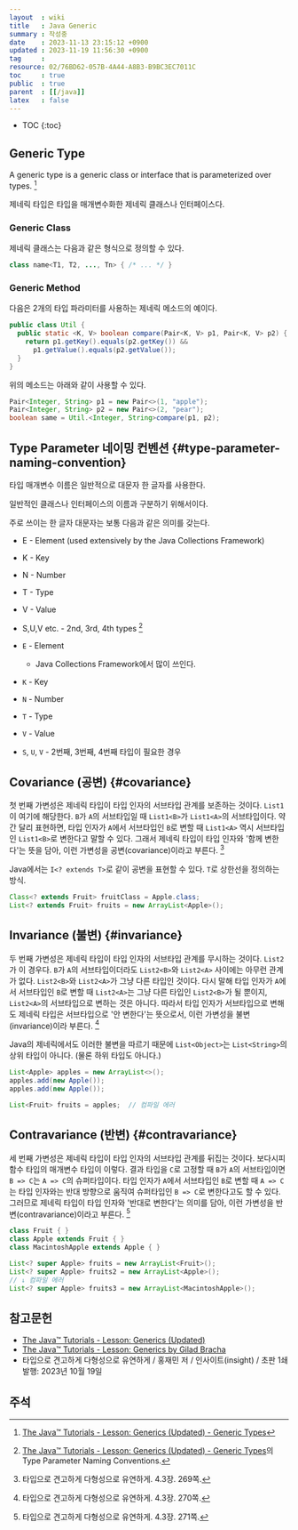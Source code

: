 ```yaml
---
layout  : wiki
title   : Java Generic
summary : 작성중
date    : 2023-11-13 23:15:12 +0900
updated : 2023-11-19 11:56:30 +0900
tag     : 
resource: 02/76BD62-057B-4A44-A8B3-B9BC3EC7011C
toc     : true
public  : true
parent  : [[/java]]
latex   : false
---
```

* TOC
{:toc}

## Generic Type

>
A generic type is a generic class or interface that is parameterized over types.
[^tutorial-generic-types]

제네릭 타입은 타입을 매개변수화한 제네릭 클래스나 인터페이스다.

### Generic Class

제네릭 클래스는 다음과 같은 형식으로 정의할 수 있다.

```java
class name<T1, T2, ..., Tn> { /* ... */ }
```

### Generic Method

다음은 2개의 타입 파라미터를 사용하는 제네릭 메소드의 예이다.

```java
public class Util {
  public static <K, V> boolean compare(Pair<K, V> p1, Pair<K, V> p2) {
    return p1.getKey().equals(p2.getKey()) &&
      p1.getValue().equals(p2.getValue());
  }
}
```

위의 메소드는 아래와 같이 사용할 수 있다.

```java
Pair<Integer, String> p1 = new Pair<>(1, "apple");
Pair<Integer, String> p2 = new Pair<>(2, "pear");
boolean same = Util.<Integer, String>compare(p1, p2);
```

## Type Parameter 네이밍 컨벤션 {#type-parameter-naming-convention}

타입 매개변수 이름은 일반적으로 대문자 한 글자를 사용한다.

일반적인 클래스나 인터페이스의 이름과 구분하기 위해서이다.

주로 쓰이는 한 글자 대문자는 보통 다음과 같은 의미를 갖는다.

>
- E - Element (used extensively by the Java Collections Framework)
- K - Key
- N - Number
- T - Type
- V - Value
- S,U,V etc. - 2nd, 3rd, 4th types
[^tutorial-types]

- `E` - Element
    - Java Collections Framework에서 많이 쓰인다.
- `K` - Key
- `N` - Number
- `T` - Type
- `V` - Value
- `S`, `U`, `V` - 2번째, 3번째, 4번째 타입이 필요한 경우

## Covariance (공변) {#covariance}

>
첫 번째 가변성은 제네릭 타입이 타입 인자의 서브타입 관계를 보존하는 것이다.
`List1`이 여기에 해당한다.
`B`가 `A`의 서브타입일 때 `List1<B>`가 `List1<A>`의 서브타입이다.
약간 달리 표현하면, 타입 인자가 `A`에서 서브타입인 `B`로 변할 때 `List1<A>` 역시 서브타입인 `List1<B>`로 변한다고 말할 수 있다.
그래서 제네릭 타입이 타입 인자와 '함께 변한다'는 뜻을 담아, 이런 가변성을 공변(covariance)이라고 부른다.
[^hong-269]

Java에서는 `I<? extends T>`로 같이 공변을 표현할 수 있다. `T`로 상한선을 정의하는 방식.

```java
Class<? extends Fruit> fruitClass = Apple.class;
List<? extends Fruit> fruits = new ArrayList<Apple>();
```

## Invariance (불변) {#invariance}

>
두 번째 가변성은 제네릭 타입이 타입 인자의 서브타입 관계를 무시하는 것이다.
`List2`가 이 경우다.
`B`가 `A`의 서브타입이더라도 `List2<B>`와 `List2<A>` 사이에는 아무런 관계가 없다.
`List2<B>`와 `List2<A>`가 그냥 다른 타입인 것이다.
다시 말해 타입 인자가 `A`에서 서브타입인 `B`로 변할 때 `List2<A>`는 그냥 다른 타입인 `List2<B>`가 될 뿐이지, `List2<A>`의 서브타입으로 변하는 것은 아니다.
따라서 타입 인자가 서브타입으로 변해도 제네릭 타입은 서브타입으로 '안 변한다'는 뜻으로서, 이런 가변성을 불변(invariance)이라 부른다.
[^hong-270]

Java의 제네릭에서도 이러한 불변을 따르기 때문에 `List<Object>`는 `List<String>`의 상위 타입이 아니다.
(물론 하위 타입도 아니다.)

```java
List<Apple> apples = new ArrayList<>();
apples.add(new Apple());
apples.add(new Apple());

List<Fruit> fruits = apples;  // 컴파일 에러
```

## Contravariance (반변) {#contravariance}

>
세 번째 가변성은 제네릭 타입이 타입 인자의 서브타입 관계를 뒤집는 것이다.
보다시피 함수 타입의 매개변수 타입이 이렇다.
결과 타입을 `C`로 고정할 때 `B`가 `A`의 서브타입이면 `B => C`는 `A => C`의 슈퍼타입이다.
타입 인자가 `A`에서 서브타입인 `B`로 변할 때 `A => C`는 타입 인자와는 반대 방향으로 움직여 슈퍼타입인 `B => C`로 변한다고도 할 수 있다.
그러므로 제네릭 타입이 타입 인자와 '반대로 변한다'는 의미를 담아, 이런 가변성을 반변(contravariance)이라고 부른다.
[^hong-271]

```java
class Fruit { }
class Apple extends Fruit { }
class MacintoshApple extends Apple { }
```

```java
List<? super Apple> fruits = new ArrayList<Fruit>();
List<? super Apple> fruits2 = new ArrayList<Apple>();
// ↓ 컴파일 에러
List<? super Apple> fruits3 = new ArrayList<MacintoshApple>();
```


## 참고문헌

- [The Java™ Tutorials - Lesson: Generics (Updated)](https://docs.oracle.com/javase/tutorial/java/generics/index.html )
- [The Java™ Tutorials - Lesson: Generics by Gilad Bracha](https://docs.oracle.com/javase/tutorial/extra/generics/index.html )
- 타입으로 견고하게 다형성으로 유연하게 / 홍재민 저 / 인사이트(insight) / 초판 1쇄 발행: 2023년 10월 19일

## 주석

[tutorial]: https://docs.oracle.com/javase/tutorial/java/generics/types.html

[^tutorial-generic-types]: [The Java™ Tutorials - Lesson: Generics (Updated) - Generic Types][tutorial]
[^tutorial-types]: [The Java™ Tutorials - Lesson: Generics (Updated) - Generic Types][tutorial]의 Type Parameter Naming Conventions.

[^hong-269]: 타입으로 견고하게 다형성으로 유연하게. 4.3장. 269쪽.
[^hong-270]: 타입으로 견고하게 다형성으로 유연하게. 4.3장. 270쪽.
[^hong-271]: 타입으로 견고하게 다형성으로 유연하게. 4.3장. 271쪽.
